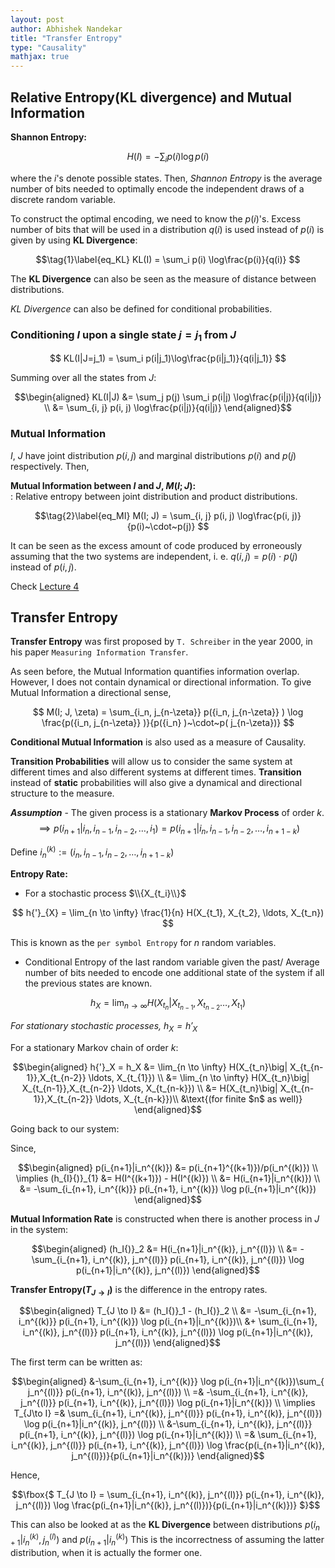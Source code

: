 ```yaml
---
layout: post  
author: Abhishek Nandekar  
title: "Transfer Entropy"
type: "Causality"  
mathjax: true  
---
```


## Relative Entropy(KL divergence) and Mutual Information  

**Shannon Entropy:**

$$H(I) = -\sum_i p(i) \log p(i)$$    

where the $i$'s denote possible states. Then, *Shannon Entropy* is the average number of bits needed to optimally encode the independent draws of a discrete random variable.   

To construct the optimal encoding, we need to know the $p(i)$'s. Excess number of bits that will be used in a distribution $q(i)$ is used instead of $p(i)$ is given by using **KL Divergence**:    

$$\tag{1}\label{eq_KL}
KL(I) = \sum_i p(i) \log\frac{p(i)}{q(i)}
$$   

The **KL Divergence** can also be seen as the measure of distance between distributions.    


*KL Divergence* can also be defined for conditional  probabilities.    

### Conditioning $I$ upon a single state $j=j_1$ from $J$  

$$ KL(I|J=j_1) = \sum_i p(i|j_1)\log\frac{p(i|j_1)}{q(i|j_1)} $$    

Summing over all the states from $J$:    

$$\begin{aligned}
KL(I|J) &= \sum_j p(j) \sum_i p(i|j) \log\frac{p(i|j)}{q(i|j)}  \\   
&= \sum_{i, j} p(i, j) \log\frac{p(i|j)}{q(i|j)}
\end{aligned}$$     

### Mutual Information

$I,~J$ have joint distribution $p(i, j)$ and marginal distributions $p(i)$ and $p(j)$ respectively. Then,    


**Mutual Information between $I$ and $J$, $M(I; J)$:**  
  : Relative entropy between joint distribution and product distributions.    


$$\tag{2}\label{eq_MI}
M(I; J) = \sum_{i, j} p(i, j) \log\frac{p(i, j)}{p(i)~\cdot~p(j)}
$$    

It can be seen as the excess amount of code produced by erroneously assuming that the two systems are independent, i. e. $q(i, j) = p(i)~\cdot~p(j)$ instead of $p(i, j)$.  

Check [Lecture 4](../)      

## Transfer Entropy  

**Transfer Entropy** was first proposed by `T. Schreiber` in the year 2000, in his paper `Measuring Information Transfer`.   

As seen before, the Mutual Information quantifies information overlap. However, I does not contain dynamical or directional information. To give Mutual Information a directional sense,  

$$ M(I; J, \zeta) = \sum_{i_n, j_{n-\zeta}} p({i_n, j_{n-\zeta}} ) \log \frac{p({i_n, j_{n-\zeta}} )}{p({i_n} )~\cdot~p( j_{n-\zeta})} $$    

**Conditional Mutual Information** is also used as a measure of Causality.   

**Transition Probabilities** will allow us to consider the same system at different times and also different systems at different times. **Transition** instead of **static** probabilities will also give a dynamical and directional structure to the measure.

***Assumption*** - The given process is a stationary **Markov Process** of order $k$.      
$$ \implies p(i_{n+1}\big|i_{n}, i_{n-1}, i_{n-2}, \ldots, i_1) = p(i_{n+1}\big|i_{n}, i_{n-1}, i_{n-2}, \ldots, i_{n+1-k}) $$      

Define $i_n^{(k)} := (i_{n}, i_{n-1}, i_{n-2}, \ldots, i_{n+1-k})$        


**Entropy Rate:**  

- For a stochastic process $\\{X_{t_i}\\}$        

$$ h{'}_{X} = \lim_{n \to \infty} \frac{1}{n} H(X_{t_1}, X_{t_2}, \ldots, X_{t_n}) $$     

This is known as the `per symbol Entropy` for $n$ random variables.  

- Conditional Entropy of the last random variable given the past/ Average number of bits needed to encode one additional state of the system if all the previous states are known.   

$$ h_X = \lim_{n \to \infty} H(X_{t_n}\big| X_{t_{n-1}},X_{t_{n-2}} \ldots, X_{t_{1}}) $$    

*For stationary stochastic processes, $h_X = h{'}_X$*   


For a stationary Markov chain of order $k$:    

$$\begin{aligned} h{'}_X = h_X &= \lim_{n \to \infty} H(X_{t_n}\big| X_{t_{n-1}},X_{t_{n-2}} \ldots, X_{t_{1}})  \\
&= \lim_{n \to \infty} H(X_{t_n}\big| X_{t_{n-1}},X_{t_{n-2}} \ldots, X_{t_{n-k}}) \\
&= H(X_{t_n}\big| X_{t_{n-1}},X_{t_{n-2}} \ldots, X_{t_{n-k}})\\
&\text{(for finite $n$ as well)} \end{aligned}$$    


Going back to our system:  

Since,

$$\begin{aligned}
p(i_{n+1}|i_n^{(k)}) &= p(i_{n+1}^{(k+1)})/p(i_n^{(k)})  \\
\implies (h_{I}{)}_{1} &= H(I^{(k+1)}) - H(I^{(k)}) \\
&= H(i_{n+1}|i_n^{(k)})  \\
&= -\sum_{i_{n+1}, i_n^{(k)}} p(i_{n+1}, i_n^{(k)}) \log p(i_{n+1}|i_n^{(k)})
\end{aligned}$$        


**Mutual Information Rate** is constructed when there is another process in $J$ in the system:   

$$\begin{aligned}
(h_I{)}_2 &= H(i_{n+1}|i_n^{(k)}, j_n^{(l)})  \\
&= -\sum_{i_{n+1}, i_n^{(k)}, j_n^{(l)}} p(i_{n+1}, i_n^{(k)}, j_n^{(l)}) \log p(i_{n+1}|i_n^{(k)}, j_n^{(l)})
\end{aligned}$$   


**Transfer Entropy($T_{J\to I}$)** is the difference in the entropy rates.    

$$\begin{aligned}
T_{J \to I} &= (h_I{)}_1 - (h_I{)}_2 \\
&= -\sum_{i_{n+1}, i_n^{(k)}} p(i_{n+1}, i_n^{(k)}) \log p(i_{n+1}|i_n^{(k)})\\
&+ \sum_{i_{n+1}, i_n^{(k)}, j_n^{(l)}} p(i_{n+1}, i_n^{(k)}, j_n^{(l)}) \log p(i_{n+1}|i_n^{(k)}, j_n^{(l)})
\end{aligned}$$  

The first term can be written as:  

$$\begin{aligned}
&-\sum_{i_{n+1}, i_n^{(k)}} \log p(i_{n+1}|i_n^{(k)})\sum_{ j_n^{(l)}} p(i_{n+1}, i_n^{(k)}, j_n^{(l)}) \\
=& -\sum_{i_{n+1}, i_n^{(k)}, j_n^{(l)}} p(i_{n+1}, i_n^{(k)}, j_n^{(l)}) \log p(i_{n+1}|i_n^{(k)}) \\  
\implies T_{J\to I} =& \sum_{i_{n+1}, i_n^{(k)}, j_n^{(l)}} p(i_{n+1}, i_n^{(k)}, j_n^{(l)}) \log p(i_{n+1}|i_n^{(k)}, j_n^{(l)}) \\
&-\sum_{i_{n+1}, i_n^{(k)}, j_n^{(l)}} p(i_{n+1}, i_n^{(k)}, j_n^{(l)}) \log p(i_{n+1}|i_n^{(k)}) \\
=& \sum_{i_{n+1}, i_n^{(k)}, j_n^{(l)}} p(i_{n+1}, i_n^{(k)}, j_n^{(l)}) \log \frac{p(i_{n+1}|i_n^{(k)}, j_n^{(l)})}{p(i_{n+1}|i_n^{(k)})}
\end{aligned}$$   


Hence,

$$\fbox{$ T_{J \to I} = \sum_{i_{n+1}, i_n^{(k)}, j_n^{(l)}} p(i_{n+1}, i_n^{(k)}, j_n^{(l)}) \log \frac{p(i_{n+1}|i_n^{(k)}, j_n^{(l)})}{p(i_{n+1}|i_n^{(k)})} $}$$  

This can also be looked at as the **KL Divergence** between distributions $p(i_{n+1}| i_n^{(k)}, j_n^{(l)})$ and $p(i_{n+1}| i_n^{(k)})$ This is the incorrectness of assuming the latter distribution, when it is actually the former one.
